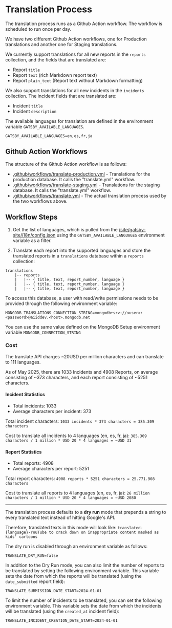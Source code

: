 # Translation Process

The translation process runs as a Github Action workflow. The workflow is scheduled to run once per day.

We have two different Github Action workflows, one for Production translations and another one for Staging translations.

We currently support translations for all new reports in the `reports` collection, and the fields that are translated are:
- Report `title`
- Report `text` (rich Markdown report text)
- Report `plain_text` (Report text without Markdown formatting)

We also support translations for all new incidents in the `incidents` collection. The incident fields that are translated are:
- Incident `title`
- Incident `description`


The available languages for translation are defined in the environment variable `GATSBY_AVAILABLE_LANGUAGES`.
```
GATSBY_AVAILABLE_LANGUAGES=en,es,fr,ja
```

## Github Action Workflows

The structure of the Github Action workflow is as follows:

- [.github/workflows/translate-production.yml](/.github/workflows/translate-production.yml) - Translations for the production database. It calls the "translate.yml" workflow.
- [.github/workflows/translate-staging.yml](/.github/workflows/translate-staging.yml) - Translations for the staging database. It calls the "translate.yml" workflow.
- [.github/workflows/translate.yml](/.github/workflows/translate.yml) - The actual translation process used by the two workflows above.

## Workflow Steps

1. Get the list of languages, which is pulled from the [/site/gatsby-site/i18n/config.json](/site/gatsby-site/i18n/config.json) using the `GATSBY_AVAILABLE_LANGUAGES` environment variable as a filter.

2. Translate each report into the supported languages and store the translated reports in a `translations` database within a `reports` collection:
```
translations 
    |-- reports
    |   |-- { title, text, report_number, language }
    |   |-- { title, text, report_number, language }
    |   |-- { title, text, report_number, language }
```
To access this database, a user with read/write permissions needs to be provided through the following environment variable:

```
MONGODB_TRANSLATIONS_CONNECTION_STRING=mongodb+srv://<user>:<password>@aiiddev.<host>.mongodb.net
```

You can use the same value defined on the MongoDB Setup environment variable ```MONGODB_CONNECTION_STRING```

### Cost

The translate API charges ~20USD per million characters and can translate to 111 languages.

As of May 2025, there are 1033 Incidents and 4908 Reports, on average consisting of ~373 characters, and each report consisting of ~5251 characters.

#### Incident Statistics
- Total incidents: 1033
- Average characters per incident: 373

Total incident characters: `1033 incidents * 373 characters = 385.309 characters`

Cost to translate all incidents to 4 languages (en, es, fr, ja): `385.309 characters / 1 million * USD 20 * 4 languages = ~USD 31`

#### Report Statistics
- Total reports: 4908
- Average characters per report: 5251

Total report characters: `4908 reports * 5251 characters = 25.771.908 characters`

Cost to translate all reports to 4 languages (en, es, fr, ja): `26 million characters / 1 million * USD 20 * 4 languages = ~USD 2080`

---

The translation process defaults to a **dry run** mode that prepends a string to every translated text instead of hitting Google's API.

Therefore, translated texts in this mode will look like: `translated-{language}-YouTube to crack down on inappropriate content masked as kids' cartoons`

The dry run is disabled through an environment variable as follows:

```
TRANSLATE_DRY_RUN=false
```

In addition to the Dry Run mode, you can also limit the number of reports to be translated by setting the following environment variable. This variable sets the date from which the reports will be translated (using the `date_submitted` report field):

```
TRANSLATE_SUBMISSION_DATE_START=2024-01-01
```

To limit the number of incidents to be translated, you can set the following environment variable. This variable sets the date from which the incidents will be translated (using the `created_at` incident field):

```
TRANSLATE_INCIDENT_CREATION_DATE_START=2024-01-01
```
